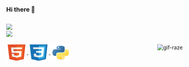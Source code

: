### Hi there 👋
##
<div align="left">
  <a href="https://github.com/samueltdl">
  <img height="180em" src="https://github-readme-stats.vercel.app/api?username=samueltdl&show_icons=true&theme=cobalt&include_all_commits=true&count_private=true"/>
    <br>
  <img height="180em" src="https://github-readme-stats.vercel.app/api/top-langs/?username=samueltdl&layout=compact&langs_count=7&theme=cobalt"/>
</div>
  
<div style="display: inline_block"><br>
  <img align="center" alt="Samuel-HTML" height="45" width="55" src="https://raw.githubusercontent.com/devicons/devicon/master/icons/html5/html5-original.svg">
  <img align="center" alt="Samuel-CSS" height="45" width="55" src="https://raw.githubusercontent.com/devicons/devicon/master/icons/css3/css3-original.svg">
  <img align="center" alt="Samuel-Python" height="45" width="55" src="https://raw.githubusercontent.com/devicons/devicon/master/icons/python/python-original.svg">
  <img align="right" alt="gif-raze" height="100" width="100" allow="autoplay" src="https://c.tenor.com/mVmgrmhBgJoAAAAC/raze-valorant.gif">
</div>
